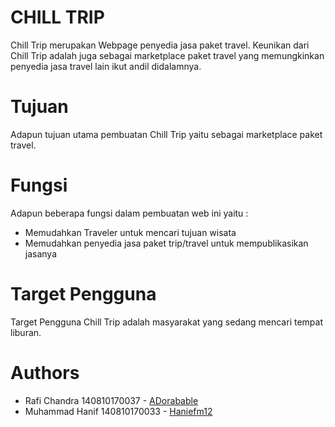 # CHILL TRIP
	
Chill Trip merupakan Webpage penyedia jasa paket travel. Keunikan dari Chill Trip adalah juga sebagai marketplace paket travel yang memungkinkan penyedia jasa travel lain ikut andil didalamnya.

# Tujuan
	
Adapun tujuan utama pembuatan Chill Trip yaitu sebagai marketplace paket travel.

# Fungsi

Adapun beberapa fungsi dalam pembuatan web ini yaitu :
- Memudahkan Traveler untuk mencari tujuan wisata
- Memudahkan penyedia jasa paket trip/travel untuk mempublikasikan jasanya 

# Target Pengguna

Target Pengguna Chill Trip adalah masyarakat yang sedang mencari tempat liburan.

# Authors

- Rafi Chandra 140810170037 - [ADorabable](https://github.com/adorabable)
- Muhammad Hanif 140810170033 - [Haniefm12](https://github.com/haniefm12)